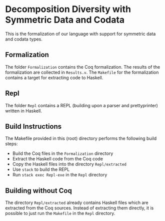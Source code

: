 # Decomposition Diversity with Symmetric Data and Codata

This is the formalization of our language with support for symmetric data and codata types.

## Formalization

The folder `Formalization` contains the Coq formalization. The results of the formalization are collected in `Results.v`.
The `Makefile` for the formalization contains a target for extracting code to Haskell.

## Repl

The folder `Repl` contains a REPL (building upon a parser and prettyprinter) written in Haskell.

## Build Instructions
The Makefile provided in this (root) directory performs the following build steps:

- Build the Coq files in the `Formalization` directory
- Extract the Haskell code from the Coq code
- Copy the Haskell files into the directory `Repl/extracted`
- Use `stack` to build the REPL
- Run `stack exec Repl-exe` in the `Repl` directory

## Building without Coq
The directory `Repl/extracted` already contains Haskell files which are extracted from the Coq sources.
Instead of extracting them directly, it is possible to just run the `Makefile` in the `Repl` directory.
